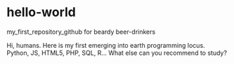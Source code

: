 # hello-world
my_first_repository_github
for beardy beer-drinkers

Hi, humans.
Here is my first emerging into earth programming locus.
Python, JS, HTML5, PHP, SQL, R...
What else can you recommend to study?
